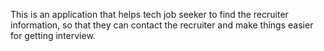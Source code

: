 This is an application that helps tech job seeker to find the recruiter information, so that they can contact the recruiter and make things easier for getting interview.